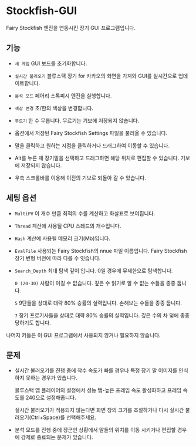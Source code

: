 # Stockfish-GUI
Fairy Stockfish 엔진을 연동시킨 장기 GUI 프로그램입니다.

## 기능
- ```새 게임``` GUI 보드를 초기화합니다.
- ```실시간 불러오기``` 블루스택 장기 for 카카오의 화면을 가져와 GUI를 실시간으로 업데이트합니다.
- ```분석 모드``` 페어리 스톡피시 엔진을 실행합니다.
- ```색상 변경``` 초/한의 색상을 변경합니다.
- ```무르기``` 한 수 무릅니다. 무르기는 기보에 저장되지 않습니다.

- 옵션에서 저장된 Fairy Stockfish Settings 파일을 불러올 수 있습니다.
- 말을 클릭하고 원하는 지점을 클릭하거나 드래그하여 이동할 수 있습니다.
- Alt를 누른 채 장기말을 선택하고 드래그하면 해당 위치로 편집할 수 있습니다. 기보에 저장되지 않습니다.
- 우측 스크롤바를 이용해 이전의 기보로 되돌아 갈 수 있습니다.
  
## 세팅 옵션

- ```MultiPV``` 이 개수 만큼 최적의 수를 계산하고 화살표로 보여집니다.
- ```Thread``` 계산에 사용될 CPU 스레드의 개수입니다.
- ```Hash``` 계산에 사용될 메모리 크기(Mb)입니다. 
- ```EvalFile``` 사용되는 Fairy Stockfish의 nnue 파일 이름입니다. Fairy Stockfish 장기 변형 버전에 따라 다를 수 잇습니다.
  
- ```Search_Depth``` 최대 탐색 깊이 입니다. 0일 경우에 무제한으로 탐색합니다.
  
  ```0 (20-30)``` 사람이 이길 수 없습니다. 깊은 수 읽기로 알 수 없는 수들을 종종 둡니다.
  
  ```5``` 9단들을 상대로 대략 80% 승률의 실력입니다. 손해보는 수들을 종종 둡니다.
  
  ```7``` 장기 프로기사들을 상대로 대략 80% 승률의 실력입니다. 깊은 수의 차 덫에 종종 당하기도 합니다.
  
나머지 키들은 이 GUI 프로그램에서 사용되지 않거나 필요하지 않습니다.

## 문제
- 실시간 불러오기를 진행 중에 착수 속도가 빠를 경우나 특정 장기 말 이미지를 인식하지 못하는 경우가 있습니다.

  블루스택 앱 플레이어의 설정에서 성능 탭-높은 프레임 속도 활성화하고 프레임 속도를 240으로 설정해줍니다.
  
  실시간 불러오기가 적용되지 않는다면 화면 창의 크기를 조절하거나 다시 실시간 불러오기(Ctrl+Space)를 선택해주세요. 

- 분석 모드를 진행 중에 장군인 상황에서 말들의 위치를 이동 시키거나 편집할 경우에 강제로 종료되는 문제가 있습니다.
